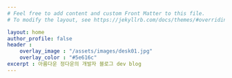```yaml
---
# Feel free to add content and custom Front Matter to this file.
# To modify the layout, see https://jekyllrb.com/docs/themes/#overriding-theme-defaults

layout: home
author_profile: false
header :
    overlay_image : "/assets/images/desk01.jpg"
    overlay_color : "#5e616c"
excerpt : 아름다운 정다운의 개발자 블로그 dev blog
---
```

